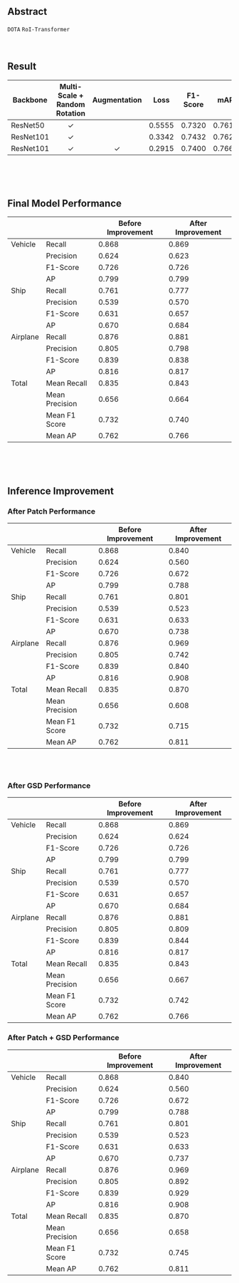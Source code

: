 ## Abstract
`DOTA` `RoI-Transformer`
<br/><br/><br/>

## Result
|Backbone|Multi-Scale + Random Rotation|Augmentation|Loss|F1-Score|mAP|
|---|---|---|---|---|---|
|ResNet50|<div align="center">✓</div>||<div align="center">0.5555</div>|<div align="center">0.7320</div>|<div align="center">0.7618</div>|
|ResNet101|<div align="center">✓</div>||<div align="center">0.3342</div>|<div align="center">0.7432</div>|<div align="center">0.7624</div>|
|ResNet101|<div align="center">✓</div>|<div align="center">✓</div>|<div align="center">0.2915</div>|<div align="center">0.7400|<div align="center">0.7660</div>|

<br/><br/><br/>
## Final Model Performance
|||Before Improvement|After Improvement|
|---|---|---|---|
|Vehicle|Recall|0.868|0.869|
||Precision|0.624|0.623|
||F1-Score|0.726|0.726|
||AP|0.799|0.799|
|Ship|Recall|0.761|0.777|
||Precision|0.539|0.570|
||F1-Score|0.631|0.657|
||AP|0.670|0.684|
|Airplane|Recall|0.876|0.881|
||Precision|0.805|0.798|
||F1-Score|0.839|0.838|
||AP|0.816|0.817|
|Total|Mean Recall|0.835|0.843|
||Mean Precision|0.656|0.664|
||Mean F1 Score|0.732|0.740|
||Mean AP|0.762|0.766|

<br/><br/><br/>
## Inference Improvement
### After Patch Performance
|||Before Improvement|After Improvement|
|---|---|---|---|
|Vehicle|Recall|0.868|0.840|
||Precision|0.624|0.560|
||F1-Score|0.726|0.672|
||AP|0.799|0.788|
|Ship|Recall|0.761|0.801|
||Precision|0.539|0.523|
||F1-Score|0.631|0.633|
||AP|0.670|0.738|
|Airplane|Recall|0.876|0.969|
||Precision|0.805|0.742|
||F1-Score|0.839|0.840|
||AP|0.816|0.908|
|Total|Mean Recall|0.835|0.870|
||Mean Precision|0.656|0.608|
||Mean F1 Score|0.732|0.715|
||Mean AP|0.762|0.811|

<br/><br/>

### After GSD Performance
|||Before Improvement|After Improvement|
|---|---|---|---|
|Vehicle|Recall|0.868|0.869|
||Precision|0.624|0.624|
||F1-Score|0.726|0.726|
||AP|0.799|0.799|
|Ship|Recall|0.761|0.777|
||Precision|0.539|0.570|
||F1-Score|0.631|0.657|
||AP|0.670|0.684|
|Airplane|Recall|0.876|0.881|
||Precision|0.805|0.809|
||F1-Score|0.839|0.844|
||AP|0.816|0.817|
|Total|Mean Recall|0.835|0.843|
||Mean Precision|0.656|0.667|
||Mean F1 Score|0.732|0.742|
||Mean AP|0.762|0.766|

### After Patch + GSD Performance
|||Before Improvement|After Improvement|
|---|---|---|---|
|Vehicle|Recall|0.868|0.840|
||Precision|0.624|0.560|
||F1-Score|0.726|0.672|
||AP|0.799|0.788|
|Ship|Recall|0.761|0.801|
||Precision|0.539|0.523|
||F1-Score|0.631|0.633|
||AP|0.670|0.737|
|Airplane|Recall|0.876|0.969|
||Precision|0.805|0.892|
||F1-Score|0.839|0.929|
||AP|0.816|0.908|
|Total|Mean Recall|0.835|0.870|
||Mean Precision|0.656|0.658|
||Mean F1 Score|0.732|0.745|
||Mean AP|0.762|0.811|

